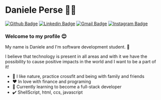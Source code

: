# Daniele Perse :woman_technologist:

[![Github Badge](https://img.shields.io/badge/-Github-000?style=flat-square&logo=Github&logoColor=white&link=https://github.com/danieleperse)](https://github.com/danieleperse)
[![Linkedin Badge](https://img.shields.io/badge/-LinkedIn-blue?style=flat-square&logo=Linkedin&logoColor=white&link=https://www.linkedin.com/in/danieleperse/)](https://www.linkedin.com/in/danieleperse/)
[![Gmail Badge](https://img.shields.io/badge/-Gmail-c14438?style=flat-square&logo=Gmail&logoColor=white&link=mailto:danieleperse3@gmail.com)](mailto:danieleperse3@gmail.com)
[![Instagram Badge](https://img.shields.io/badge/-Instagram-C13584?style=flat-square&labelColor=C13584&logo=instagram&logoColor=white&link=https://www.instagram.com/danieleperse/)](https://www.instagram.com/danieleperse/)

### Welcome to my profile :blush:

My name is Daniele and I'm software development student. :school: 

I believe that technology is present in all areas and with it we have the possibility to cause positive impacts in the world and I want to be a part of it!

 - :deciduous_tree: I like nature, practice crossfit and being with family and friends
 - :heart: In love with finance and programing
 - :blue_book: Currently learning to become a full-stack developer
 - :heavy_check_mark: ShellScript, html, ccs, javascript 
